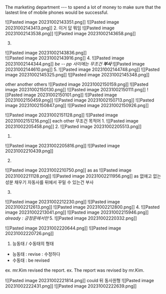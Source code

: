 The marketing department --- to spend a lot of money to make sure that the lastest line of mobile phones would be successful.

![[Pasted image 20231002143351.png]]
![[Pasted image 20231002143413.png]]
2. 이거 답 뭐임 
![[Pasted image 20231002143538.png]]
![[Pasted image 20231002143658.png]]

3.
![[Pasted image 20231002143836.png]]  
![[Pasted image 20231002143916.png]]
4.
![[Pasted image 20231002144344.png]]
*be -- pp 사이에는 무조건 **부사***
![[Pasted image 20231002144610.png]]
5.
![[Pasted image 20231002144748.png]]
![[Pasted image 20231002145325.png]]
![[Pasted image 20231002145348.png]]

other another others
![[Pasted image 20231002150159.png]]
![[Pasted image 20231002150130.png]]
![[Pasted image 20231002150111.png]]
![[Pasted image 20231002150101.png]]
![[Pasted image 20231002150459.png]]
![[Pasted image 20231002150713.png]]
![[Pasted image 20231002150847.png]]
![[Pasted image 20231002150926.png]]

![[Pasted image 20231002151128.png]]
![[Pasted image 20231002151216.png]]
each other 무조건 목적어
1.
![[Pasted image 20231002205458.png]]
2.
![[Pasted image 20231002205513.png]]

1.
![[Pasted image 20231002205816.png]]
![[Pasted image 20231002210439.png]]

2.
![[Pasted image 20231002210750.png]]
as as
![[Pasted image 20231002211128.png]]
![[Pasted image 20231002211956.png]]
as 없애고 없는 성분 채우기
자동사를 뒤에서 꾸밀 수 있는건 부사

3.
![[Pasted image 20231002212230.png]]
![[Pasted image 20231002212613.png]]
![[Pasted image 20231002212800.png]]
4.
![[Pasted image 20231002213041.png]]
![[Pasted image 20231002215946.png]]
*already : 긍정문에서만*
5.
![[Pasted image 20231002220332.png]]

![[Pasted image 20231002220644.png]]
![[Pasted image 20231002220726.png]]

1. 능동태 / 수동태의 형태
* 능동태 : revise : 수정하다
* 수동태 : be revised

ex. mr.Kim revised the report.
ex.  The report was revised by mr.Kim.

![[Pasted image 20231002221814.png]]
could 뒤 동사원형
![[Pasted image 20231002222431.png]]
![[Pasted image 20231002222639.png]]














































































































